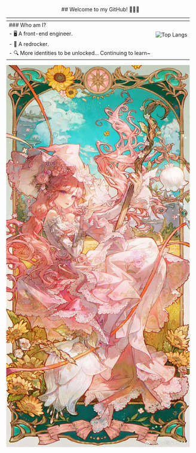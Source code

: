 <div id="title" align=center>
## Welcome to my GitHub! 🥳🥳🥳
</div>

| <!-- 左侧文字区域 -->                                       | <!-- 右侧图片区域 -->                                                                                 |
| ----------------------------------------------------------- | ----------------------------------------------------------------------------------------------------- |
| ### Who am I?                                               |                                                                                                       |
| - 🖥 A front-end engineer.                                   | ![Top Langs](https://github-readme-stats.vercel.app/api/top-langs/?username=Susie0306&layout=compact) |
| - 🧱 A redrocker.                                           |                                                                                                       |
| - 🔍 More identities to be unlocked... Continuing to learn~ |                                                                                                       |

![暖暖](image/暖暖.jpg)
